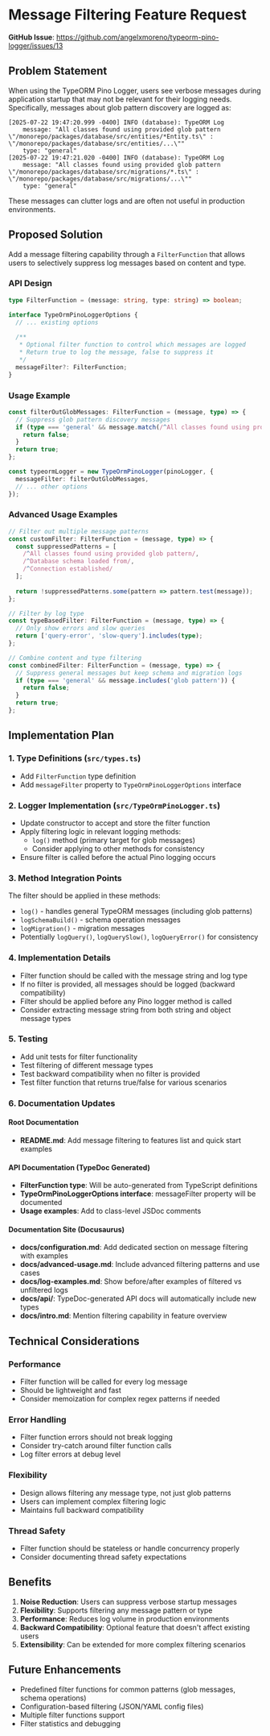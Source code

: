 # Message Filtering Feature Request

**GitHub Issue**: https://github.com/angelxmoreno/typeorm-pino-logger/issues/13

## Problem Statement

When using the TypeORM Pino Logger, users see verbose messages during application startup that may not be relevant for their logging needs. Specifically, messages about glob pattern discovery are logged as:

```shell
[2025-07-22 19:47:20.999 -0400] INFO (database): TypeORM Log
    message: "All classes found using provided glob pattern \"/monorepo/packages/database/src/entities/*Entity.ts\" : \"/monorepo/packages/database/src/entities/...\""
    type: "general"
[2025-07-22 19:47:21.020 -0400] INFO (database): TypeORM Log
    message: "All classes found using provided glob pattern \"/monorepo/packages/database/src/migrations/*.ts\" : \"/monorepo/packages/database/src/migrations/...\""
    type: "general"
```

These messages can clutter logs and are often not useful in production environments.

## Proposed Solution

Add a message filtering capability through a `FilterFunction` that allows users to selectively suppress log messages based on content and type.

### API Design

```typescript
type FilterFunction = (message: string, type: string) => boolean;

interface TypeOrmPinoLoggerOptions {
  // ... existing options
  
  /**
   * Optional filter function to control which messages are logged
   * Return true to log the message, false to suppress it
   */
  messageFilter?: FilterFunction;
}
```

### Usage Example

```typescript
const filterOutGlobMessages: FilterFunction = (message, type) => {
  // Suppress glob pattern discovery messages
  if (type === 'general' && message.match(/^All classes found using provided glob pattern/)) {
    return false;
  }
  return true;
};

const typeormLogger = new TypeOrmPinoLogger(pinoLogger, {
  messageFilter: filterOutGlobMessages,
  // ... other options
});
```

### Advanced Usage Examples

```typescript
// Filter out multiple message patterns
const customFilter: FilterFunction = (message, type) => {
  const suppressedPatterns = [
    /^All classes found using provided glob pattern/,
    /^Database schema loaded from/,
    /^Connection established/
  ];
  
  return !suppressedPatterns.some(pattern => pattern.test(message));
};

// Filter by log type
const typeBasedFilter: FilterFunction = (message, type) => {
  // Only show errors and slow queries
  return ['query-error', 'slow-query'].includes(type);
};

// Combine content and type filtering
const combinedFilter: FilterFunction = (message, type) => {
  // Suppress general messages but keep schema and migration logs
  if (type === 'general' && message.includes('glob pattern')) {
    return false;
  }
  return true;
};
```

## Implementation Plan

### 1. Type Definitions (`src/types.ts`)
- Add `FilterFunction` type definition
- Add `messageFilter` property to `TypeOrmPinoLoggerOptions` interface

### 2. Logger Implementation (`src/TypeOrmPinoLogger.ts`)
- Update constructor to accept and store the filter function
- Apply filtering logic in relevant logging methods:
  - `log()` method (primary target for glob messages)
  - Consider applying to other methods for consistency
- Ensure filter is called before the actual Pino logging occurs

### 3. Method Integration Points
The filter should be applied in these methods:
- `log()` - handles general TypeORM messages (including glob patterns)
- `logSchemaBuild()` - schema operation messages
- `logMigration()` - migration messages
- Potentially `logQuery()`, `logQuerySlow()`, `logQueryError()` for consistency

### 4. Implementation Details
- Filter function should be called with the message string and log type
- If no filter is provided, all messages should be logged (backward compatibility)
- Filter should be applied before any Pino logger method is called
- Consider extracting message string from both string and object message types

### 5. Testing
- Add unit tests for filter functionality
- Test filtering of different message types
- Test backward compatibility when no filter is provided
- Test filter function that returns true/false for various scenarios

### 6. Documentation Updates

#### Root Documentation
- **README.md**: Add message filtering to features list and quick start examples

#### API Documentation (TypeDoc Generated)
- **FilterFunction type**: Will be auto-generated from TypeScript definitions
- **TypeOrmPinoLoggerOptions interface**: messageFilter property will be documented
- **Usage examples**: Add to class-level JSDoc comments

#### Documentation Site (Docusaurus)
- **docs/configuration.md**: Add dedicated section on message filtering with examples
- **docs/advanced-usage.md**: Include advanced filtering patterns and use cases
- **docs/log-examples.md**: Show before/after examples of filtered vs unfiltered logs
- **docs/api/**: TypeDoc-generated API docs will automatically include new types
- **docs/intro.md**: Mention filtering capability in feature overview

## Technical Considerations

### Performance
- Filter function will be called for every log message
- Should be lightweight and fast
- Consider memoization for complex regex patterns if needed

### Error Handling
- Filter function errors should not break logging
- Consider try-catch around filter function calls
- Log filter errors at debug level

### Flexibility
- Design allows filtering any message type, not just glob patterns
- Users can implement complex filtering logic
- Maintains full backward compatibility

### Thread Safety
- Filter function should be stateless or handle concurrency properly
- Consider documenting thread safety expectations

## Benefits

1. **Noise Reduction**: Users can suppress verbose startup messages
2. **Flexibility**: Supports filtering any message pattern or type
3. **Performance**: Reduces log volume in production environments
4. **Backward Compatibility**: Optional feature that doesn't affect existing users
5. **Extensibility**: Can be extended for more complex filtering scenarios

## Future Enhancements

- Predefined filter functions for common patterns (glob messages, schema operations)
- Configuration-based filtering (JSON/YAML config files)
- Multiple filter functions support
- Filter statistics and debugging